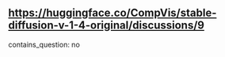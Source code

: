 ## https://huggingface.co/CompVis/stable-diffusion-v-1-4-original/discussions/9

contains_question: no